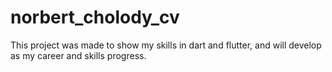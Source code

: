 # norbert_cholody_cv

This project was made to show my skills in dart and flutter, and will develop as my career and skills progress.